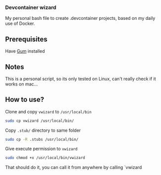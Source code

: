 ### Devcontainer wizard

My personal bash file to create .devcontainer projects, based on my daily use of Docker.

## Prerequisites
Have [Gum](https://github.com/charmbracelet/gum) installed

## Notes
This is a personal script, so its only tested on Linux, can't really check if it works on mac...

## How to use?
Clone and copy `vwizard` to `/usr/local/bin`

```sh
sudo cp vwizard /usr/local/bin/
```

Copy `.stub/` directory to same folder

```sh
sudo cp -R .stubs /usr/local/bin/
```

Give execute permission to `vwizard` 

```sh
sudo chmod +x /usr/local/bin/vwizard
```

That should do it, you can call it from anywhere by calling `vwizard

